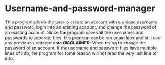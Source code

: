 # Username-and-password-manager
This program allows the user to create an account with a unique username and password, login into an existing account, and change the password of an existing account. 
Since the program saves all the usernames and passwords to seperate files, this program can be ran again later and still use any previously entered data
**DISCLAIMER**: When trying to change the password of an account. If the username and password files have multiple lines of info, 
the program for some reason will not read the very last line of info.
